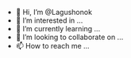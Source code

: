 - 👋 Hi, I’m @Lagushonok
- 👀 I’m interested in ...
- 🌱 I’m currently learning ...
- 💞️ I’m looking to collaborate on ...
- 📫 How to reach me ...

<!---
Lagushonok/Lagushonok is a ✨ special ✨ repository because its `README.md` (this file) appears on your GitHub profile.
You can click the Preview link to take a look at your changes.
--->
